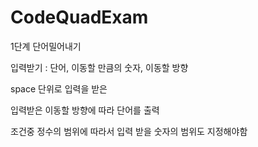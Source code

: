 # CodeQuadExam
1단계 단어밀어내기

입력받기 : 단어, 이동할 만큼의 숫자, 이동할 방향

space 단위로 입력을 받은

입력받은 이동할 방향에 따라 단어를 출력

조건중 정수의 범위에 따라서 입력 받을 숫자의 범위도 지정해야함

